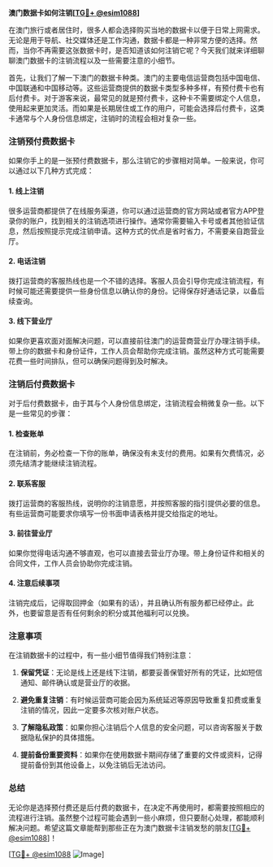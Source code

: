 **澳门数据卡如何注销[[TG💪+ @esim1088](https://t.me/s/esim1088)]**

在澳门旅行或者居住时，很多人都会选择购买当地的数据卡以便于日常上网需求。无论是用于导航、社交媒体还是工作沟通，数据卡都是一种非常方便的选择。然而，当你不再需要这张数据卡时，是否知道该如何注销它呢？今天我们就来详细聊聊澳门数据卡的注销流程以及一些需要注意的小细节。

首先，让我们了解一下澳门的数据卡种类。澳门的主要电信运营商包括中国电信、中国联通和中国移动等。这些运营商提供的数据卡类型多种多样，有预付费卡也有后付费卡。对于游客来说，最常见的就是预付费卡，这种卡不需要绑定个人信息，使用起来更加灵活。而如果是长期居住或工作的用户，可能会选择后付费卡，这类卡通常与个人身份信息绑定，注销时的流程会相对复杂一些。

### 注销预付费数据卡

如果你手上的是一张预付费数据卡，那么注销它的步骤相对简单。一般来说，你可以通过以下几种方式完成：

#### 1. **线上注销**
很多运营商都提供了在线服务渠道，你可以通过运营商的官方网站或者官方APP登录你的账户，找到相关的注销选项进行操作。通常你需要输入卡号或者其他验证信息，然后按照提示完成注销申请。这种方式的优点是省时省力，不需要亲自跑营业厅。

#### 2. **电话注销**
拨打运营商的客服热线也是一个不错的选择。客服人员会引导你完成注销流程，有时候可能还需要提供一些身份信息以确认你的身份。记得保存好通话记录，以备后续查询。

#### 3. **线下营业厅**
如果你更喜欢面对面解决问题，可以直接前往澳门的运营商营业厅办理注销手续。带上你的数据卡和身份证件，工作人员会帮助你完成注销。虽然这种方式可能需要花费一些时间排队，但可以确保问题得到及时解决。

### 注销后付费数据卡

对于后付费数据卡，由于其与个人身份信息绑定，注销流程会稍微复杂一些。以下是一些常见的步骤：

#### 1. **检查账单**
在注销前，务必检查一下你的账单，确保没有未支付的费用。如果有欠费情况，必须先结清才能继续注销流程。

#### 2. **联系客服**
拨打运营商的客服热线，说明你的注销意愿，并按照客服的指引提供必要的信息。有些运营商可能要求你填写一份书面申请表格并提交给指定的地址。

#### 3. **前往营业厅**
如果你觉得电话沟通不够直观，也可以直接去营业厅办理。带上身份证件和相关的合同文件，工作人员会协助你完成注销。

#### 4. **注意后续事项**
注销完成后，记得取回押金（如果有的话），并且确认所有服务都已经停止。此外，也要留意是否有任何剩余的积分或其他福利可以兑换。

### 注意事项

在注销数据卡的过程中，有一些小细节值得我们特别注意：

1. **保留凭证**：无论是线上还是线下注销，都要妥善保管好所有的凭证，比如短信通知、邮件确认或是营业厅的收据。
   
2. **避免重复注销**：有时候运营商可能会因为系统延迟等原因导致重复扣费或重复注销的情况，因此一定要多次核对账户状态。

3. **了解隐私政策**：如果你担心注销后个人信息的安全问题，可以咨询客服关于数据隐私保护的具体措施。

4. **提前备份重要资料**：如果你在使用数据卡期间存储了重要的文件或资料，记得提前备份到其他设备上，以免注销后无法访问。

### 总结

无论你是选择预付费还是后付费的数据卡，在决定不再使用时，都需要按照相应的流程进行注销。虽然整个过程可能会遇到一些小麻烦，但只要耐心处理，都能顺利解决问题。希望这篇文章能帮到那些正在为澳门数据卡注销发愁的朋友[[TG💪+ @esim1088](https://t.me/s/esim1088)]！

[[TG💪+ @esim1088](https://t.me/s/esim1088) ![Image](https://i.postimg.cc/4NQfJmqS/Snipaste-2025-05-13-00-14-12.png)]